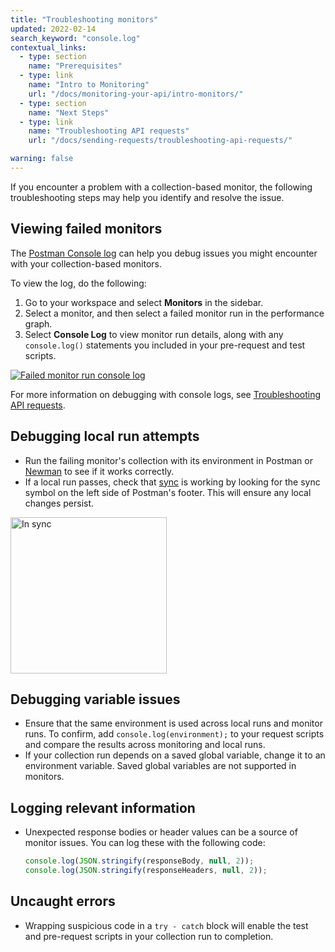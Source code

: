 ```yaml
---
title: "Troubleshooting monitors"
updated: 2022-02-14
search_keyword: "console.log"
contextual_links:
  - type: section
    name: "Prerequisites"
  - type: link
    name: "Intro to Monitoring"
    url: "/docs/monitoring-your-api/intro-monitors/"
  - type: section
    name: "Next Steps"
  - type: link
    name: "Troubleshooting API requests"
    url: "/docs/sending-requests/troubleshooting-api-requests/"

warning: false
---
```


If you encounter a problem with a collection-based monitor, the following troubleshooting steps may help you identify and resolve the issue.

## Viewing failed monitors

The [Postman Console log](/docs/monitoring-your-api/viewing-monitor-results/#console-log) can help you debug issues you might encounter with your collection-based monitors.

To view the log, do the following:

1. Go to your workspace and select **Monitors** in the sidebar.
1. Select a monitor, and then select a failed monitor run in the performance graph.
1. Select **Console Log** to view monitor run details, along with any `console.log()` statements you included in your pre-request and test scripts.

[![Failed monitor run console log](https://assets.postman.com/postman-docs/monitor-console-log-failed-run.jpg)](https://assets.postman.com/postman-docs/monitor-console-log-failed-run.jpg)

For more information on debugging with console logs, see [Troubleshooting API requests](/docs/sending-requests/troubleshooting-api-requests/).

## Debugging local run attempts

* Run the failing monitor's collection with its environment in Postman or [Newman](/docs/running-collections/using-newman-cli/command-line-integration-with-newman/) to see if it works correctly.
* If a local run passes, check that [sync](/docs/getting-started/syncing/) is working by looking for the sync symbol on the left side of Postman's footer. This will ensure any local changes persist.

<img alt="In sync" src="https://assets.postman.com/postman-docs/syncing-understanding-sync-states-v9.19.jpg" width="250px"/>

## Debugging variable issues

* Ensure that the same environment is used across local runs and monitor runs. To confirm, add `console.log(environment);` to your request scripts and compare the results across monitoring and local runs.
* If your collection run depends on a saved global variable, change it to an environment variable. Saved global variables are not supported in monitors.

## Logging relevant information

* Unexpected response bodies or header values can be a source of monitor issues. You can log these with the following code:

    ```js
    console.log(JSON.stringify(responseBody, null, 2));
    console.log(JSON.stringify(responseHeaders, null, 2));
    ```

## Uncaught errors

* Wrapping suspicious code in a `try - catch` block will enable the test and pre-request scripts in your collection run to completion.
